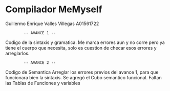 # Compilador MeMyself

Guillermo Enrique Valles Villegas A01561722

            -- AVANCE 1 --
Codigo de la sintaxis y gramatica.
Me marca errores aun y no corre pero ya tiene el cuerpo que necesita,
solo es cuestion de checar esos errores y arreglarlos.

            -- AVANCE 2 --
Codigo de Semantica
Arreglar los errores previos del avance 1, para que funcionara bien la sintaxis.
Se agregó el Cubo semantico funcional. Faltan las Tablas de Funciones y variables
